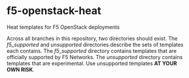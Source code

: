 # f5-openstack-heat
Heat templates for F5 OpenStack deployments

Across all branches in this repository, two directories should exist. The *f5_supported* and *unsupported* directories describe the sets of templates each contains. The *f5_supported* directory contains templates that are officially supported by F5 Networks. The *unsupported* directory contains templates that are experimental. Use unsupported templates **AT YOUR OWN RISK**.
